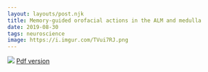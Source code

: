 ```yaml
---
layout: layouts/post.njk
title: Memory-guided orofacial actions in the ALM and medulla
date: 2019-08-30
tags: neuroscience
image: https://i.imgur.com/TVui7RJ.png
---
```


![](https://i.imgur.com/AvrObtJ.png)
[Pdf version](https://npb.space/assets/pdfs/Bio-X_Poster_Summer_2019.pdf)